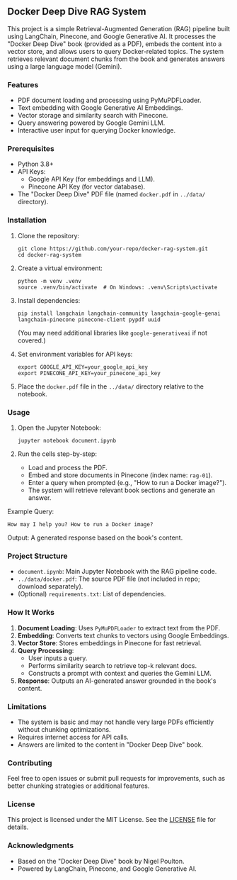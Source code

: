 ## Docker Deep Dive RAG System

This project is a simple Retrieval-Augmented Generation (RAG) pipeline built using LangChain, Pinecone, and Google Generative AI. It processes the "Docker Deep Dive" book (provided as a PDF), embeds the content into a vector store, and allows users to query Docker-related topics. The system retrieves relevant document chunks from the book and generates answers using a large language model (Gemini).

### Features
- PDF document loading and processing using PyMuPDFLoader.
- Text embedding with Google Generative AI Embeddings.
- Vector storage and similarity search with Pinecone.
- Query answering powered by Google Gemini LLM.
- Interactive user input for querying Docker knowledge.

### Prerequisites
- Python 3.8+
- API Keys:
  - Google API Key (for embeddings and LLM).
  - Pinecone API Key (for vector database).
- The "Docker Deep Dive" PDF file (named `docker.pdf` in `../data/` directory).

### Installation
1. Clone the repository:
   ```
   git clone https://github.com/your-repo/docker-rag-system.git
   cd docker-rag-system
   ```

2. Create a virtual environment:
   ```
   python -m venv .venv
   source .venv/bin/activate  # On Windows: .venv\Scripts\activate
   ```

3. Install dependencies:
   ```
   pip install langchain langchain-community langchain-google-genai langchain-pinecone pinecone-client pypdf uuid
   ```

   (You may need additional libraries like `google-generativeai` if not covered.)

4. Set environment variables for API keys:
   ```
   export GOOGLE_API_KEY=your_google_api_key
   export PINECONE_API_KEY=your_pinecone_api_key
   ```

5. Place the `docker.pdf` file in the `../data/` directory relative to the notebook.

### Usage
1. Open the Jupyter Notebook:
   ```
   jupyter notebook document.ipynb
   ```

2. Run the cells step-by-step:
   - Load and process the PDF.
   - Embed and store documents in Pinecone (index name: `rag-01`).
   - Enter a query when prompted (e.g., "How to run a Docker image?").
   - The system will retrieve relevant book sections and generate an answer.

Example Query:
```
How may I help you? How to run a Docker image?
```
Output: A generated response based on the book's content.

### Project Structure
- `document.ipynb`: Main Jupyter Notebook with the RAG pipeline code.
- `../data/docker.pdf`: The source PDF file (not included in repo; download separately).
- (Optional) `requirements.txt`: List of dependencies.

### How It Works
1. **Document Loading**: Uses `PyMuPDFLoader` to extract text from the PDF.
2. **Embedding**: Converts text chunks to vectors using Google Embeddings.
3. **Vector Store**: Stores embeddings in Pinecone for fast retrieval.
4. **Query Processing**: 
   - User inputs a query.
   - Performs similarity search to retrieve top-k relevant docs.
   - Constructs a prompt with context and queries the Gemini LLM.
5. **Response**: Outputs an AI-generated answer grounded in the book's content.

### Limitations
- The system is basic and may not handle very large PDFs efficiently without chunking optimizations.
- Requires internet access for API calls.
- Answers are limited to the content in "Docker Deep Dive" book.

### Contributing
Feel free to open issues or submit pull requests for improvements, such as better chunking strategies or additional features.

### License
This project is licensed under the MIT License. See the [LICENSE](LICENSE) file for details.

### Acknowledgments
- Based on the "Docker Deep Dive" book by Nigel Poulton.
- Powered by LangChain, Pinecone, and Google Generative AI.
